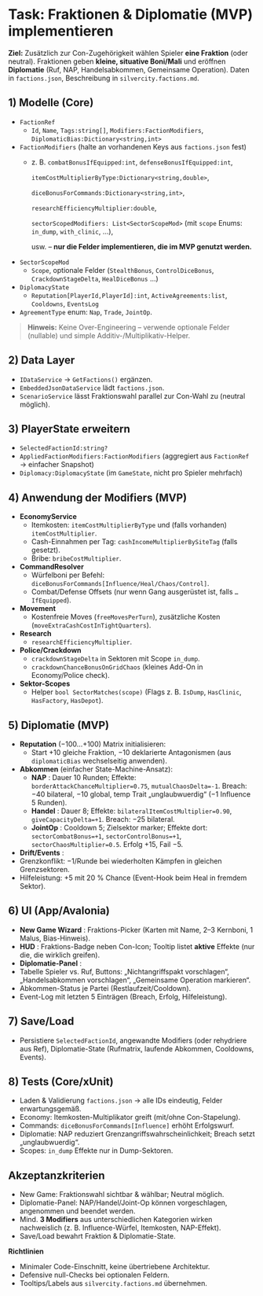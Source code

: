 # Task: Fraktionen & Diplomatie (MVP) implementieren

**Ziel:** Zusätzlich zur Con-Zugehörigkeit wählen Spieler **eine Fraktion** (oder neutral). Fraktionen geben **kleine, situative Boni/Mali** und eröffnen **Diplomatie** (Ruf, NAP, Handelsabkommen, Gemeinsame Operation). Daten in `factions.json`, Beschreibung in `silvercity.factions.md`.

## 1) Modelle (Core)

* `FactionRef`
  * `Id`, `Name`, `Tags:string[]`, `Modifiers:FactionModifiers`, `DiplomaticBias:Dictionary<string,int>`
* `FactionModifiers` (halte an vorhandenen Keys aus `factions.json` fest)
  * z. B. `combatBonusIfEquipped:int`, `defenseBonusIfEquipped:int`,

    `itemCostMultiplierByType:Dictionary<string,double>`,

    `diceBonusForCommands:Dictionary<string,int>`,

    `researchEfficiencyMultiplier:double`,

    `sectorScopedModifiers: List<SectorScopeMod>` (mit `scope` Enums: `in_dump`, `with_clinic`, …),

    usw. – **nur die Felder implementieren, die im MVP genutzt werden.**
* `SectorScopeMod`
  * `Scope`, optionale Felder (`StealthBonus`, `ControlDiceBonus`, `CrackdownStageDelta`, `HealDiceBonus` …)
* `DiplomacyState`
  * `Reputation[PlayerId,PlayerId]:int`, `ActiveAgreements:list`, `Cooldowns`, `EventsLog`
* `AgreementType` enum: `Nap`, `Trade`, `JointOp`.

> **Hinweis:** Keine Over-Engineering – verwende optionale Felder (nullable) und simple Additiv-/Multiplikativ-Helper.

## 2) Data Layer

* `IDataService` → `GetFactions()` ergänzen.
* `EmbeddedJsonDataService` lädt `factions.json`.
* `ScenarioService` lässt Fraktionswahl parallel zur Con-Wahl zu (neutral möglich).

## 3) PlayerState erweitern

* `SelectedFactionId:string?`
* `AppliedFactionModifiers:FactionModifiers` (aggregiert aus `FactionRef` → einfacher Snapshot)
* `Diplomacy:DiplomacyState` (im `GameState`, nicht pro Spieler mehrfach)

## 4) Anwendung der Modifiers (MVP)

* **EconomyService**
  * Itemkosten: `itemCostMultiplierByType` und (falls vorhanden) `itemCostMultiplier`.
  * Cash-Einnahmen per Tag: `cashIncomeMultiplierBySiteTag` (falls gesetzt).
  * Bribe: `bribeCostMultiplier`.
* **CommandResolver**
  * Würfelboni per Befehl: `diceBonusForCommands[Influence/Heal/Chaos/Control]`.
  * Combat/Defense Offsets (nur wenn Gang ausgerüstet ist, falls `…IfEquipped`).
* **Movement**
  * Kostenfreie Moves (`freeMovesPerTurn`), zusätzliche Kosten (`moveExtraCashCostInTightQuarters`).
* **Research**
  * `researchEfficiencyMultiplier`.
* **Police/Crackdown**
  * `crackdownStageDelta` in Sektoren mit Scope `in_dump`.
  * `crackdownChanceBonusOnGridChaos` (kleines Add-On in Economy/Police check).
* **Sektor-Scopes**
  * Helper `bool SectorMatches(scope)` (Flags z. B. `IsDump`, `HasClinic`, `HasFactory`, `HasDepot`).

## 5) Diplomatie (MVP)

* **Reputation** (−100…+100) Matrix initialisieren:
  * Start +10 gleiche Fraktion, −10 deklarierte Antagonismen (aus `diplomaticBias` wechselseitig anwenden).
* **Abkommen** (einfacher State-Machine-Ansatz):
  * **NAP** : Dauer 10 Runden; Effekte: `borderAttackChanceMultiplier=0.75`, `mutualChaosDelta=-1`. Breach: −40 bilateral, −10 global, temp Trait „unglaubwuerdig“ (−1 Influence 5 Runden).
  * **Handel** : Dauer 8; Effekte: `bilateralItemCostMultiplier=0.90`, `giveCapacityDelta=+1`. Breach: −25 bilateral.
  * **JointOp** : Cooldown 5; Zielsektor marker; Effekte dort: `sectorCombatBonus=+1`, `sectorControlBonus=+1`, `sectorChaosMultiplier=0.5`. Erfolg +15, Fail −5.
* **Drift/Events** :
* Grenzkonflikt: −1/Runde bei wiederholten Kämpfen in gleichen Grenzsektoren.
* Hilfeleistung: +5 mit 20 % Chance (Event-Hook beim Heal in fremdem Sektor).

## 6) UI (App/Avalonia)

* **New Game Wizard** : Fraktions-Picker (Karten mit Name, 2–3 Kernboni, 1 Malus, Bias-Hinweis).
* **HUD** : Fraktions-Badge neben Con-Icon; Tooltip listet **aktive** Effekte (nur die, die wirklich greifen).
* **Diplomatie-Panel** :
* Tabelle Spieler vs. Ruf, Buttons: „Nichtangriffspakt vorschlagen“, „Handelsabkommen vorschlagen“, „Gemeinsame Operation markieren“.
* Abkommen-Status je Partei (Restlaufzeit/Cooldown).
* Event-Log mit letzten 5 Einträgen (Breach, Erfolg, Hilfeleistung).

## 7) Save/Load

* Persistiere `SelectedFactionId`, angewandte Modifiers (oder rehydriere aus Ref), Diplomatie-State (Rufmatrix, laufende Abkommen, Cooldowns, Events).

## 8) Tests (Core/xUnit)

* Laden & Validierung `factions.json` → alle IDs eindeutig, Felder erwartungsgemäß.
* Economy: Itemkosten-Multiplikator greift (mit/ohne Con-Stapelung).
* Commands: `diceBonusForCommands[Influence]` erhöht Erfolgswurf.
* Diplomatie: NAP reduziert Grenzangriffswahrscheinlichkeit; Breach setzt „unglaubwuerdig“.
* Scopes: `in_dump` Effekte nur in Dump-Sektoren.

## Akzeptanzkriterien

* New Game: Fraktionswahl sichtbar & wählbar; Neutral möglich.
* Diplomatie-Panel: NAP/Handel/Joint-Op können vorgeschlagen, angenommen und beendet werden.
* Mind. **3 Modifiers** aus unterschiedlichen Kategorien wirken nachweislich (z. B. Influence-Würfel, Itemkosten, NAP-Effekt).
* Save/Load bewahrt Fraktion & Diplomatie-State.

**Richtlinien**

* Minimaler Code-Einschnitt, keine übertriebene Architektur.
* Defensive null-Checks bei optionalen Feldern.
* Tooltips/Labels aus `silvercity.factions.md` übernehmen.
